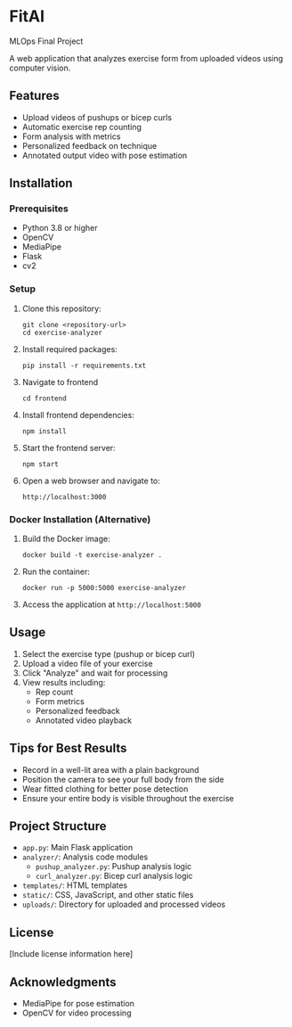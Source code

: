 # FitAI
MLOps Final Project

A web application that analyzes exercise form from uploaded videos using computer vision.

## Features

- Upload videos of pushups or bicep curls
- Automatic exercise rep counting
- Form analysis with metrics
- Personalized feedback on technique
- Annotated output video with pose estimation

## Installation

### Prerequisites

- Python 3.8 or higher
- OpenCV
- MediaPipe
- Flask
- cv2


### Setup

1. Clone this repository:
   ```
   git clone <repository-url>
   cd exercise-analyzer
   ```

2. Install required packages:
   ```
   pip install -r requirements.txt
   ```

3. Navigate to frontend

    ```
    cd frontend
    ```

4. Install frontend dependencies:
   ```
   npm install
   ```

5. Start the frontend server:
    ```
    npm start
    ```

6. Open a web browser and navigate to:
   ```
   http://localhost:3000
   ```

### Docker Installation (Alternative)

1. Build the Docker image:
   ```
   docker build -t exercise-analyzer .
   ```

2. Run the container:
   ```
   docker run -p 5000:5000 exercise-analyzer
   ```

3. Access the application at `http://localhost:5000`

## Usage

1. Select the exercise type (pushup or bicep curl)
2. Upload a video file of your exercise
3. Click "Analyze" and wait for processing
4. View results including:
   - Rep count
   - Form metrics
   - Personalized feedback
   - Annotated video playback

## Tips for Best Results

- Record in a well-lit area with a plain background
- Position the camera to see your full body from the side
- Wear fitted clothing for better pose detection
- Ensure your entire body is visible throughout the exercise

## Project Structure

- `app.py`: Main Flask application
- `analyzer/`: Analysis code modules
  - `pushup_analyzer.py`: Pushup analysis logic
  - `curl_analyzer.py`: Bicep curl analysis logic
- `templates/`: HTML templates
- `static/`: CSS, JavaScript, and other static files
- `uploads/`: Directory for uploaded and processed videos

## License

[Include license information here]

## Acknowledgments

- MediaPipe for pose estimation
- OpenCV for video processing
